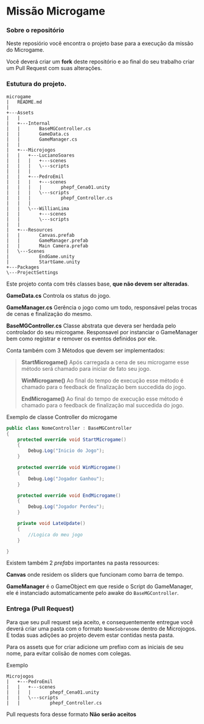 # Missão Microgame

### Sobre o repositório
Neste reposiório você encontra o projeto base para a execução da missão do Microgame.

Você deverá criar um **fork** deste repositório e ao final do seu trabalho criar um Pull Request com suas alterações.

### Estutura do projeto.

```
microgame
|   README.md
|
+---Assets
|   |
|   +---Internal
|   |       BaseMGController.cs
|   |       GameData.cs
|   |       GameManager.cs
|   |
|   +---Microjogos
|   |   +---LucianoSoares
|   |   |   +---scenes
|   |   |   \---scripts
|   |   |
|   |   +---PedroEmil
|   |   |   +---scenes
|   |   |   |       phepf_Cena01.unity
|   |   |   \---scripts
|   |   |           phepf_Controller.cs
|   |   |
|   |   \---WillianLima
|   |       +---scenes
|   |       \---scripts
|   |
|   +---Resources
|   |       Canvas.prefab
|   |       GameManager.prefab
|   |       Main Camera.prefab
|   \---Scenes
|           EndGame.unity
|           StartGame.unity
+---Packages
\---ProjectSettings
```

Este projeto conta com três classes base, **que não devem ser alteradas**.

**GameData.cs** Controla os status do jogo.

**GameManager.cs** Gerência o jogo como um todo, responsável pelas trocas de cenas e finalização do mesmo.

**BaseMGController.cs** Classe abstrata que devera ser herdada pelo controlador do seu microgame. Responsavel por instanciar o GameManager bem como registrar e remover os eventos definidos por ele.

Conta também com 3 Métodos que devem ser implementados:
> **StartMicrogame()** Após carregada a cena de seu microgame esse método será chamado para iniciar de fato seu jogo.
>
> **WinMicrogame()** Ao final do tempo de execução esse método é chamado para o feedback de finalização bem succedida do jogo.
>
> **EndMicrogame()** Ao final do tempo de execução esse método é chamado para o feedback de finalização mal succedida do jogo.

Exemplo de classe Controller do microgame

```csharp
public class NomeController : BaseMGController
{
    protected override void StartMicrogame()
    {
        Debug.Log("Inicio do Jogo");
    }

    protected override void WinMicrogame()
    {
        Debug.Log("Jogador Ganhou");
    }

    protected override void EndMicrogame()
    {
        Debug.Log("Jogador Perdeu");
    }

    private void LateUpdate()
    {
        //Logica do meu jogo
    }

}
```

Existem também 2 *prefabs* importantes na pasta ressources:

**Canvas** onde residem os sliders que funcionam como barra de tempo.

**GameManager** é o GameObject em que reside o Script do GameManager, ele é instanciado automaticamente pelo awake do `BaseMGController`.

### Entrega (Pull Request)

Para que seu pull request seja aceito, e consequentemente entregue você deverá criar uma pasta com o formato `NomeSobrenome` dentro de Microjogos. E todas suas adições ao projeto devem estar contidas nesta pasta.

Para os assets que for criar adicione um prefixo com as iniciais de seu nome, para evitar colisão de nomes com colegas.

Exemplo
```
Microjogos
|   +---PedroEmil
|   |   +---scenes
|   |   |       phepf_Cena01.unity
|   |   \---scripts
|   |           phepf_Controller.cs
```

Pull requests fora desse formato **Não serão aceitos**